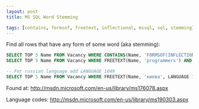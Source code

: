 ```yaml
---
layout: post
title: MS SQL Word Stemming

tags: [contains, formsof, freetext, inflectional, mssql, sql, stemming]
---
```


Find all rows that have any form of some word (aka stemming):

```sql
SELECT TOP 5 Name FROM Vacancy WHERE CONTAINS(Name, 'FORMSOF(INFLECTIONAL,programmers)') AND Name NOT LIKE '%programmers%'
SELECT TOP 5 Name FROM Vacancy WHERE FREETEXT(Name, 'programmers') AND NOT CONTAINS(Name, 'programmers')

-- For russian language add LANGUAGE 1049
SELECT TOP 5 Name FROM Vacancy WHERE FREETEXT(Name, 'киева', LANGUAGE 1049) AND NOT CONTAINS(Name, 'киева')
```

Found at: http://msdn.microsoft.com/en-us/library/ms176078.aspx

Language codes: http://msdn.microsoft.com/en-us/library/ms190303.aspx
